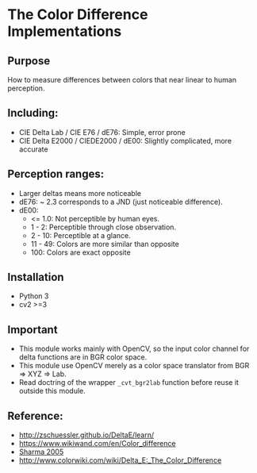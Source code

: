 The Color Difference Implementations
===========

## Purpose
How to measure differences between colors that near linear to human perception.


## Including:
- CIE Delta Lab / CIE E76 / dE76: Simple, error prone
- CIE Delta E2000 / CIEDE2000 / dE00: Slightly complicated, more accurate

## Perception ranges:
- Larger deltas means more noticeable
- dE76: ~ 2.3 corresponds to a JND (just noticeable difference).
- dE00:
    - <= 1.0: Not perceptible by human eyes.
    - 1 - 2: Perceptible through close observation.
    - 2 - 10: Perceptible at a glance.
    - 11 - 49: Colors are more similar than opposite
    - 100: Colors are exact opposite

## Installation
- Python 3
- cv2 >=3

## Important
- This module works mainly with OpenCV, so the input color channel for delta functions are in BGR color space.
- This module use OpenCV merely as a color space translator from BGR => XYZ => Lab. 
- Read doctring of the wrapper `_cvt_bgr2lab` function before reuse it outside this module.


## Reference:
- http://zschuessler.github.io/DeltaE/learn/
- https://www.wikiwand.com/en/Color_difference
- [Sharma 2005](https://onlinelibrary.wiley.com/doi/abs/10.1002/col.20070)
- http://www.colorwiki.com/wiki/Delta_E:_The_Color_Difference
